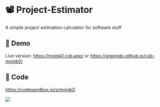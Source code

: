 # 📽️ Project-Estimator

A simple project estimation calculator for software stuff

## 🎉 Demo
Live version: https://mojgk0.csb.app/ or https://greenido.github.io/csb-mojgk0/

## 📝 Code
https://codesandbox.io/s/mojgk0

![](https://images.unsplash.com/photo-1518057111178-44a106bad636?ixlib=rb-4.0.3&ixid=MnwxMjA3fDB8MHxwaG90by1wYWdlfHx8fGVufDB8fHx8&auto=format&fit=crop&w=688&q=80)
